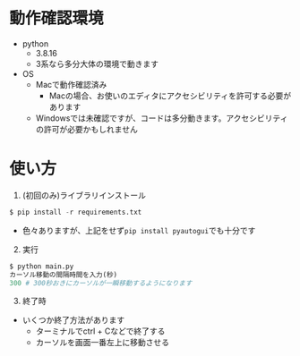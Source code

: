 # 動作確認環境
- python
    - 3.8.16
    - 3系なら多分大体の環境で動きます
- OS
    - Macで動作確認済み
        - Macの場合、お使いのエディタにアクセシビリティを許可する必要があります
    - Windowsでは未確認ですが、コードは多分動きます。アクセシビリティの許可が必要かもしれません

# 使い方
1. (初回のみ)ライブラリインストール
```python
$ pip install -r requirements.txt
```
- 色々ありますが、上記をせず```pip install pyautogui```でも十分です

2. 実行
```python
$ python main.py
カーソル移動の間隔時間を入力(秒)
300 # 300秒おきにカーソルが一瞬移動するようになります
```

3. 終了時
- いくつか終了方法があります
    - ターミナルでctrl + Cなどで終了する
    - カーソルを画面一番左上に移動させる
